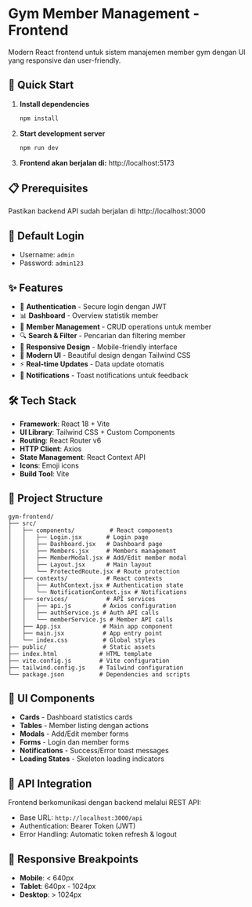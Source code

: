 # Gym Member Management - Frontend

Modern React frontend untuk sistem manajemen member gym dengan UI yang responsive dan user-friendly.

## 🚀 Quick Start

1. **Install dependencies**
   ```bash
   npm install
   ```

2. **Start development server**
   ```bash
   npm run dev
   ```

3. **Frontend akan berjalan di:** http://localhost:5173

## 📋 Prerequisites

Pastikan backend API sudah berjalan di http://localhost:3000

## 🔐 Default Login
- Username: `admin`
- Password: `admin123`

## ✨ Features

- 🔐 **Authentication** - Secure login dengan JWT
- 📊 **Dashboard** - Overview statistik member
- 👥 **Member Management** - CRUD operations untuk member
- 🔍 **Search & Filter** - Pencarian dan filtering member
- 📱 **Responsive Design** - Mobile-friendly interface
- 🎨 **Modern UI** - Beautiful design dengan Tailwind CSS
- ⚡ **Real-time Updates** - Data update otomatis
- 🔔 **Notifications** - Toast notifications untuk feedback

## 🛠️ Tech Stack

- **Framework**: React 18 + Vite
- **UI Library**: Tailwind CSS + Custom Components
- **Routing**: React Router v6
- **HTTP Client**: Axios
- **State Management**: React Context API
- **Icons**: Emoji icons
- **Build Tool**: Vite

## 📁 Project Structure

```
gym-frontend/
├── src/
│   ├── components/          # React components
│   │   ├── Login.jsx       # Login page
│   │   ├── Dashboard.jsx   # Dashboard page
│   │   ├── Members.jsx     # Members management
│   │   ├── MemberModal.jsx # Add/Edit member modal
│   │   ├── Layout.jsx      # Main layout
│   │   └── ProtectedRoute.jsx # Route protection
│   ├── contexts/           # React contexts
│   │   ├── AuthContext.jsx # Authentication state
│   │   └── NotificationContext.jsx # Notifications
│   ├── services/           # API services
│   │   ├── api.js         # Axios configuration
│   │   ├── authService.js # Auth API calls
│   │   └── memberService.js # Member API calls
│   ├── App.jsx            # Main app component
│   ├── main.jsx           # App entry point
│   └── index.css          # Global styles
├── public/                # Static assets
├── index.html            # HTML template
├── vite.config.js        # Vite configuration
├── tailwind.config.js    # Tailwind configuration
└── package.json          # Dependencies and scripts
```

## 🎨 UI Components

- **Cards** - Dashboard statistics cards
- **Tables** - Member listing dengan actions
- **Modals** - Add/Edit member forms
- **Forms** - Login dan member forms
- **Notifications** - Success/Error toast messages
- **Loading States** - Skeleton loading indicators

## 🔗 API Integration

Frontend berkomunikasi dengan backend melalui REST API:
- Base URL: `http://localhost:3000/api`
- Authentication: Bearer Token (JWT)
- Error Handling: Automatic token refresh & logout

## 📱 Responsive Breakpoints

- **Mobile**: < 640px
- **Tablet**: 640px - 1024px  
- **Desktop**: > 1024px